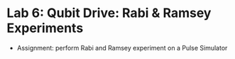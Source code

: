 # Lab 6: Qubit Drive: Rabi & Ramsey Experiments
- Assignment: perform Rabi and Ramsey experiment on a Pulse Simulator
